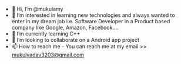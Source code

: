 - 👋 Hi, I’m @mukulamy
- 👀 I’m interested in learning new technologies and always wanted to enter in my dream job i.e. Software Developer in a Product based company like Google, Amazon, Facebook....
- 🌱 I’m currently learning C++
- 💞️ I’m looking to collaborate on a Android app project
- 📫 How to reach me - You can reach me at my email >> mukulyadav3203@gmail.com

<!---
mukulamy/mukulamy is a ✨ special ✨ repository because its `README.md` (this file) appears on your GitHub profile.
You can click the Preview link to take a look at your changes.
--->
